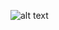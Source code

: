 ![alt text](https://bitbucket.org/samuel-oldra/exemplo-projeto-django-3/raw/52ec2e269786a5dbdacdee943967b1a34622bb96/README_IMGS/admin.png)